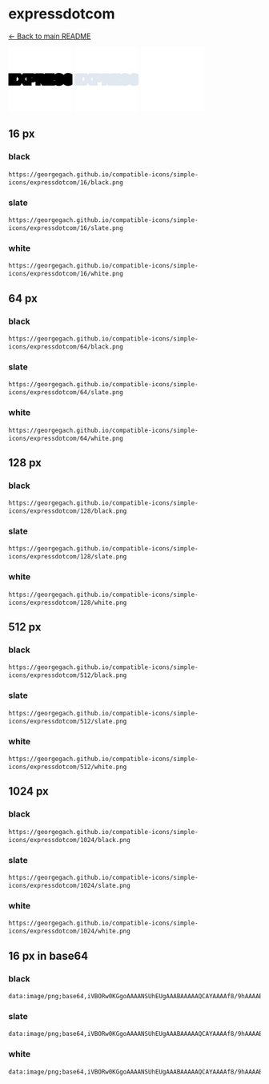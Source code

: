 # expressdotcom

[← Back to main README](../../README.md)


<img src="./128/black.png" width="128" alt="expressdotcom black icon" />
<img src="./128/slate.png" width="128" alt="expressdotcom slate icon" />
<img src="./128/white.png" width="128" alt="expressdotcom white icon" />

## 16 px

### black
```
https://georgegach.github.io/compatible-icons/simple-icons/expressdotcom/16/black.png
```

### slate
```
https://georgegach.github.io/compatible-icons/simple-icons/expressdotcom/16/slate.png
```

### white
```
https://georgegach.github.io/compatible-icons/simple-icons/expressdotcom/16/white.png
```

## 64 px

### black
```
https://georgegach.github.io/compatible-icons/simple-icons/expressdotcom/64/black.png
```

### slate
```
https://georgegach.github.io/compatible-icons/simple-icons/expressdotcom/64/slate.png
```

### white
```
https://georgegach.github.io/compatible-icons/simple-icons/expressdotcom/64/white.png
```

## 128 px

### black
```
https://georgegach.github.io/compatible-icons/simple-icons/expressdotcom/128/black.png
```

### slate
```
https://georgegach.github.io/compatible-icons/simple-icons/expressdotcom/128/slate.png
```

### white
```
https://georgegach.github.io/compatible-icons/simple-icons/expressdotcom/128/white.png
```

## 512 px

### black
```
https://georgegach.github.io/compatible-icons/simple-icons/expressdotcom/512/black.png
```

### slate
```
https://georgegach.github.io/compatible-icons/simple-icons/expressdotcom/512/slate.png
```

### white
```
https://georgegach.github.io/compatible-icons/simple-icons/expressdotcom/512/white.png
```

## 1024 px

### black
```
https://georgegach.github.io/compatible-icons/simple-icons/expressdotcom/1024/black.png
```

### slate
```
https://georgegach.github.io/compatible-icons/simple-icons/expressdotcom/1024/slate.png
```

### white
```
https://georgegach.github.io/compatible-icons/simple-icons/expressdotcom/1024/white.png
```

## 16 px in base64

### black
```
data:image/png;base64,iVBORw0KGgoAAAANSUhEUgAAABAAAAAQCAYAAAAf8/9hAAAABmJLR0QA/wD/AP+gvaeTAAAAg0lEQVQ4je3PoQrCABSF4U8Rg0FcsAlazeY138nX0eAjGATfwWgQBIs40GyYbpY7WFhf2YHDzz1wL+fSqX31sEWOAjfMMcILCd4YYoIrljhihQ+U4UvwgV8tb3JRsV9rMw2O48C5oXEeLKtggF0sfHHCGnfsscETs3gjwwIHpDF3al1/hSUlqI0YZ0QAAAAASUVORK5CYII=
```

### slate
```
data:image/png;base64,iVBORw0KGgoAAAANSUhEUgAAABAAAAAQCAYAAAAf8/9hAAAABmJLR0QA/wD/AP+gvaeTAAAAsElEQVQ4je2QoUqEURhEz9xf/mAQDWIRNGo223wnX0eDj2AQfAerIAi7ZXdB0WbYvd8xiBbBomDZUwaGgRkG1vw/mc5eLkyWDaqsx6ENB1W1SctTwk51nlsclW3igwzHhJsWTlj5lun8VQDhPnCUZKbuAe2HYoEAfoUiuwBaWyRdufu+l+WH4Ke1gV4m6TRWCbeaM3XS9Wps7bxT82b21THJQnJY1jXhNGTxFz+u+S3v/zxOblZ2t2IAAAAASUVORK5CYII=
```

### white
```
data:image/png;base64,iVBORw0KGgoAAAANSUhEUgAAABAAAAAQCAYAAAAf8/9hAAAABmJLR0QA/wD/AP+gvaeTAAAAhElEQVQ4je3PIQoCYRRF4U8Rg0E02AStZrPNPbkdDS7BILgHo0EQLKKg2TDOPMs/aBDrlDnlcB88uJea6mlExBIZCpwwQgd39PFAGz0cMcEWUzzFh0PyJSLy+E9RuvnVZpDcRY79j8ZZcpSHFlbp4YUd5jhjjQWuGKYZN4yxwSzlmsp5A2ReWHUQadrXAAAAAElFTkSuQmCC
```

